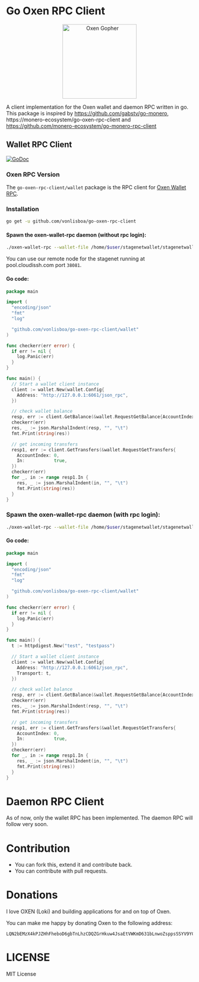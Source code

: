 Go Oxen RPC Client
====================

<p align="center">
<img src="https://github.com/vonlisboa/go-oxen-rpc-client/raw/master/media/img/monero_gopher.png" alt="Oxen Gopher" width="200" />
</p>

A client implementation for the Oxen wallet and daemon RPC written in go.
This package is inspired by https://github.com/gabstv/go-monero, https://monero-ecosystem/go-oxen-rpc-client
and https://github.com/monero-ecosystem/go-monero-rpc-client

## Wallet RPC Client

[![GoDoc](https://godoc.org/github.com/vonlisboa/go-oxen-rpc-client/wallet?status.svg)](https://godoc.org/github.com/vonlisboa/go-oxen-rpc-client/wallet)

### Oxen RPC Version
The ```go-oxen-rpc-client/wallet``` package is the RPC client for [Oxen Wallet RPC](https://docs.oxen.io/oxen-docs/using-the-oxen-blockchain/advanced/wallet-rpc-calls).

### Installation

```sh
go get -u github.com/vonlisboa/go-oxen-rpc-client
```

#### Spawn the oxen-wallet-rpc daemon (without rpc login):

```sh
./oxen-wallet-rpc --wallet-file /home/$user/stagenetwallet/stagenetwallet --daemon-address pool.cloudissh.com:38081 --stagenet --rpc-bind-port 6061 --password 'mystagenetwalletpassword' --disable-rpc-login
```
You can use our remote node for the stagenet running at pool.cloudissh.com port `38081`.

#### Go code:

```Go
package main

import (
  "encoding/json"
  "fmt"
  "log"

  "github.com/vonlisboa/go-oxen-rpc-client/wallet"
)

func checkerr(err error) {
  if err != nil {
    log.Panic(err)
  }
}

func main() {
  // Start a wallet client instance
  client := wallet.New(wallet.Config{
    Address: "http://127.0.0.1:6061/json_rpc",
  })

  // check wallet balance
  resp, err := client.GetBalance(&wallet.RequestGetBalance{AccountIndex: 0})
  checkerr(err)
  res, _ := json.MarshalIndent(resp, "", "\t")
  fmt.Print(string(res))

  // get incoming transfers
  resp1, err := client.GetTransfers(&wallet.RequestGetTransfers{
    AccountIndex: 0,
    In:           true,
  })
  checkerr(err)
  for _, in := range resp1.In {
    res, _ := json.MarshalIndent(in, "", "\t")
    fmt.Print(string(res))
  }
}
```

### Spawn the oxen-wallet-rpc daemon (with rpc login):

```sh
./oxen-wallet-rpc --wallet-file /home/$user/stagenetwallet/stagenetwallet --daemon-address pool.cloudissh.com:38081 --stagenet --rpc-bind-port 6061 --password 'mystagenetwalletpassword' --rpc-login test:testpass
```

#### Go code:

```Go
package main

import (
  "encoding/json"
  "fmt"
  "log"

  "github.com/vonlisboa/go-oxen-rpc-client/wallet"
)

func checkerr(err error) {
  if err != nil {
    log.Panic(err)
  }
}

func main() {
  t := httpdigest.New("test", "testpass")

  // Start a wallet client instance
  client := wallet.New(wallet.Config{
    Address: "http://127.0.0.1:6061/json_rpc",
    Transport: t,
  })

  // check wallet balance
  resp, err := client.GetBalance(&wallet.RequestGetBalance{AccountIndex: 0})
  checkerr(err)
  res, _ := json.MarshalIndent(resp, "", "\t")
  fmt.Print(string(res))

  // get incoming transfers
  resp1, err := client.GetTransfers(&wallet.RequestGetTransfers{
    AccountIndex: 0,
    In:           true,
  })
  checkerr(err)
  for _, in := range resp1.In {
    res, _ := json.MarshalIndent(in, "", "\t")
    fmt.Print(string(res))
  }
}
```

# Daemon RPC Client

As of now, only the wallet RPC has been implemented. The daemon RPC will follow very soon.

# Contribution
* You can fork this, extend it and contribute back.
* You can contribute with pull requests.

# Donations
I love OXEN (Loki) and building applications for and on top of Oxen.

You can make me happy by donating Oxen to the following address:

```
LQN2bEMzX4kPJZHhFheboD6gbTnLhzCDQZGrHkuw4JsaEtVWKmD631bLnwoZsppsSSYV9YCy3hjLyURGYLF2cwn3Cn8vgYh
```

# LICENSE
MIT License